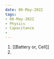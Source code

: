 ```yaml
---
date: 06-May-2022
tags:
- 06-May-2022
- Physics
- Capacitance
- 
---
```

1. [[Battery or, Cell]] 
2. 